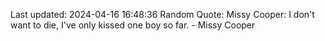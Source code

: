 Last updated: 2024-04-16 16:48:36
Random Quote: Missy Cooper: I don't want to die, I've only kissed one boy so far. - Missy Cooper